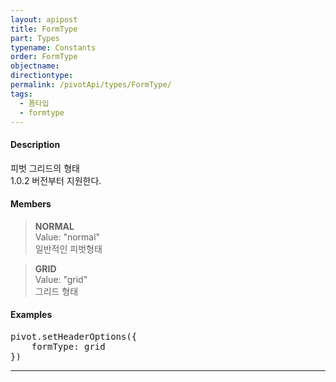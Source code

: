 ```yaml
---
layout: apipost
title: FormType
part: Types
typename: Constants
order: FormType
objectname: 
directiontype: 
permalink: /pivotApi/types/FormType/
tags:
  - 폼타입
  - formtype
---
```


#### Description

피벗 그리드의 형태  
1.0.2 버전부터 지원한다.  

#### Members

> **NORMAL**   
> Value: "normal"   
> 일반적인 피벗형태       

> **GRID**  
> Value: "grid"   
> 그리드 형태       


#### Examples   

<pre class="prettyprint">
pivot.setHeaderOptions({
    formType: grid
})
</pre>

---

